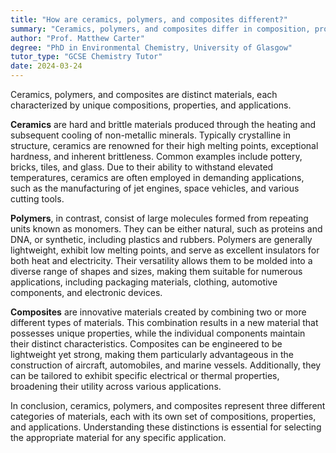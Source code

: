 ```yaml
---
title: "How are ceramics, polymers, and composites different?"
summary: "Ceramics, polymers, and composites differ in composition, properties, and applications, each serving unique roles in various industries due to their distinct characteristics and functionalities."
author: "Prof. Matthew Carter"
degree: "PhD in Environmental Chemistry, University of Glasgow"
tutor_type: "GCSE Chemistry Tutor"
date: 2024-03-24
---
```


Ceramics, polymers, and composites are distinct materials, each characterized by unique compositions, properties, and applications.

**Ceramics** are hard and brittle materials produced through the heating and subsequent cooling of non-metallic minerals. Typically crystalline in structure, ceramics are renowned for their high melting points, exceptional hardness, and inherent brittleness. Common examples include pottery, bricks, tiles, and glass. Due to their ability to withstand elevated temperatures, ceramics are often employed in demanding applications, such as the manufacturing of jet engines, space vehicles, and various cutting tools.

**Polymers**, in contrast, consist of large molecules formed from repeating units known as monomers. They can be either natural, such as proteins and DNA, or synthetic, including plastics and rubbers. Polymers are generally lightweight, exhibit low melting points, and serve as excellent insulators for both heat and electricity. Their versatility allows them to be molded into a diverse range of shapes and sizes, making them suitable for numerous applications, including packaging materials, clothing, automotive components, and electronic devices.

**Composites** are innovative materials created by combining two or more different types of materials. This combination results in a new material that possesses unique properties, while the individual components maintain their distinct characteristics. Composites can be engineered to be lightweight yet strong, making them particularly advantageous in the construction of aircraft, automobiles, and marine vessels. Additionally, they can be tailored to exhibit specific electrical or thermal properties, broadening their utility across various applications.

In conclusion, ceramics, polymers, and composites represent three different categories of materials, each with its own set of compositions, properties, and applications. Understanding these distinctions is essential for selecting the appropriate material for any specific application.
    